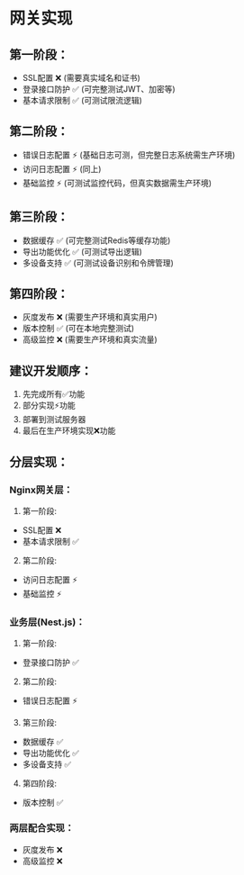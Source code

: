 # 网关实现

## 第一阶段：

- SSL配置 ❌ (需要真实域名和证书)
- 登录接口防护 ✅ (可完整测试JWT、加密等)
- 基本请求限制 ✅ (可测试限流逻辑)

## 第二阶段：

- 错误日志配置 ⚡ (基础日志可测，但完整日志系统需生产环境)
- 访问日志配置 ⚡ (同上)
- 基础监控 ⚡ (可测试监控代码，但真实数据需生产环境)

## 第三阶段：

- 数据缓存 ✅ (可完整测试Redis等缓存功能)
- 导出功能优化 ✅ (可测试导出逻辑)
- 多设备支持 ✅ (可测试设备识别和令牌管理)

## 第四阶段：

- 灰度发布 ❌ (需要生产环境和真实用户)
- 版本控制 ✅ (可在本地完整测试)
- 高级监控 ❌ (需要生产环境和真实流量)

## 建议开发顺序：

1. 先完成所有✅功能
2. 部分实现⚡功能
3. 部署到测试服务器
4. 最后在生产环境实现❌功能

## 分层实现：

### Nginx网关层：
1. 第一阶段:
- SSL配置 ❌
- 基本请求限制 ✅

2. 第二阶段:
- 访问日志配置 ⚡
- 基础监控 ⚡

### 业务层(Nest.js)：
1. 第一阶段:
- 登录接口防护 ✅

2. 第二阶段:
- 错误日志配置 ⚡

3. 第三阶段:
- 数据缓存 ✅
- 导出功能优化 ✅
- 多设备支持 ✅

4. 第四阶段:
- 版本控制 ✅

### 两层配合实现：
- 灰度发布 ❌
- 高级监控 ❌